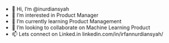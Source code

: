 - 👋 Hi, I’m @inurdiansyah
- 👀 I’m interested in Product Manager
- 🌱 I’m currently learning Product Management
- 💞️ I’m looking to collaborate on Machine Learning Product
- 📫 Lets connect on Linked.in linkedin.com/in/irfannurdiansyah/ 

<!---
inurdiansyah/inurdiansyah is a ✨ special ✨ repository because its `README.md` (this file) appears on your GitHub profile.
You can click the Preview link to take a look at your changes.
--->
